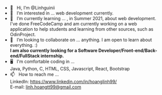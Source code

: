- 👋 &nbsp; Hi, I’m @Linhguinii
- 👀 &nbsp; I’m interested in ...
web development currently.
- 🌱 &nbsp; I’m currently learning ...
, in Summer 2021, about web development. I've done FreeCodeCamp and am currently working on a web application to help students and learning from other sources, such as OdinProject.
- 💞️ &nbsp; I’m looking to collaborate on ...
anything. I am open to learn about everything. :)\
**I am also currently looking for a Software Developer/Front-end/Back-end/FullStack internship.**
- 🖥️ &nbsp; I'm comfortable coding in ... \
Java, Python, C, HTML, CSS, Javascript, React, Bootstrap
- 📫 &nbsp; How to reach me ...\
LinkedIn: https://www.linkedin.com/in/hoanglinh99/ \
E-mail: linh.hoangtt99@gmail.com

<!---
Linhguinii/Linhguinii is a ✨ special ✨ repository because its `README.md` (this file) appears on your GitHub profile.
You can click the Preview link to take a look at your changes.
--->
